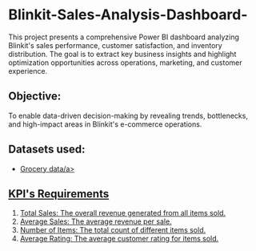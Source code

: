 # Blinkit-Sales-Analysis-Dashboard-
This project presents a comprehensive Power BI dashboard analyzing Blinkit's sales performance, customer satisfaction, and inventory distribution. The goal is to extract key business insights and highlight optimization opportunities across operations, marketing, and customer experience.
## Objective:
To enable data-driven decision-making by revealing trends, bottlenecks, and high-impact areas in Blinkit's e-commerce operations.
## Datasets used:
- <a href ="https://github.com/Pranavsai1109/Blinkit-Sales-Analysis-Dashboard-/blob/main/BlinkIT%20Grocery%20Data.xlsx">Grocery data/a>

## KPI's Requirements
1. Total Sales: The overall revenue generated from all items sold.
2. Average Sales: The average revenue per sale.
3. Number of Items: The total count of different items sold.
4. Average Rating: The average customer rating for items sold.
